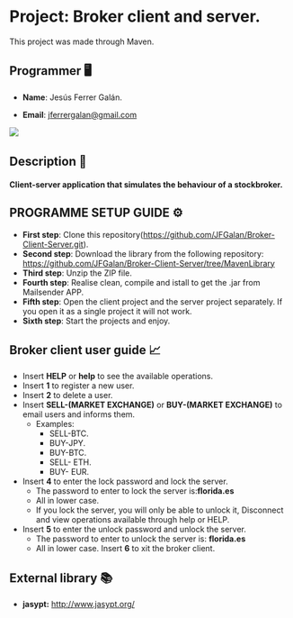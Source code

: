 # Project: Broker client and server.

This project was made through Maven.

## Programmer 🖥️

- **Name**: Jesús Ferrer Galán.

- **Email**: jferrergalan@gmail.com


![](https://i.imgur.com/AR8MKaH.jpg) &nbsp;

## Description 📘
#### Client-server application that simulates the behaviour of a stockbroker.

## PROGRAMME SETUP GUIDE ⚙️

- **First step**: Clone this repository(https://github.com/JFGalan/Broker-Client-Server.git).
- **Second step**: Download the library from the following repository: https://github.com/JFGalan/Broker-Client-Server/tree/MavenLibrary
- **Third step**: Unzip the ZIP file.
- **Fourth step**: Realise clean, compile and istall to get the .jar from Mailsender APP.
- **Fifth step**: Open the client project and the server project separately. If you open it as a single project it will not work.
- **Sixth step**: Start the projects and enjoy.

## Broker client user guide 📈

- Insert **HELP** or **help** to see the available operations.
- Insert **1** to register a new user.
- Insert **2** to delete a user.
- Insert **SELL-(MARKET EXCHANGE)** or **BUY-(MARKET EXCHANGE)** to email users and informs them.
    * Examples:
        * SELL-BTC.
        * BUY-JPY.
        * BUY-BTC.
        * SELL- ETH.
        * BUY- EUR.
- Insert **4** to enter the lock password and lock the server.
    * The password to enter to lock the server is:**florida.es**
    * All in lower case.
    * If you lock the server, you will only be able to unlock it, Disconnect and view operations available through help or HELP.
- Insert **5** to enter the unlock password and unlock the server.
    * The password to enter to unlock the server is: **florida.es**
    * All in lower case.
Insert **6** to xit the broker client.
      
## External library 📚

- **jasypt:** http://www.jasypt.org/
